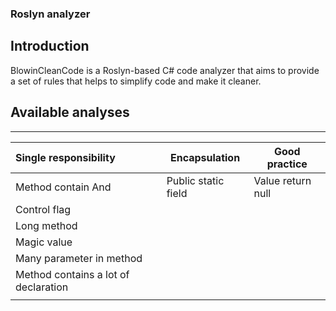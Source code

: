 ### Roslyn analyzer

## Introduction

BlowinCleanCode is a Roslyn-based C# code analyzer that aims to provide a set of rules that helps to simplify code and make it cleaner.

## Available analyses

****

| Single responsibility                | Encapsulation       | Good practice     |
| :----------------------------------- | ------------------- | ----------------- |
| Method contain And                   | Public static field | Value return null |
| Control flag                         |                     |                   |
| Long method                          |                     |                   |
| Magic value                          |                     |                   |
| Many parameter in method             |                     |                   |
| Method contains a lot of declaration |                     |                   |
|                                      |                     |                   |

